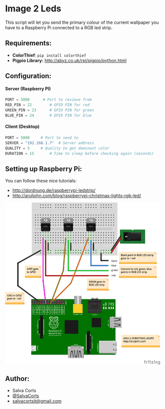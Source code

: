# Image 2 Leds

This script will let you send the primary colour of the current wallpaper you have to a Raspberry Pi connected to a RGB led strip.



## Requirements:

- **ColorThief**: `pip install colorthief`
- **Pigpio Library:** <u>http://abyz.co.uk/rpi/pigpio/python.html</u>





## Configuration:
#### Server (Raspberry PI)

```python
PORT = 5000	     # Port to revieve from
RED_PIN = 22		# GPIO PIN for red
GREEN_PIN = 23		# GPIO PIN for green
BLUE_PIN = 24		# GPIO PIN for blue
```

#### Client (Desktop)

```python
PORT = 5000		# Port to send to
SERVER = "192.168.1.7"	# Server address
QUALITY = 5		# Quality to get dominant color
DURATION = 15		# Time to sleep before checking again (seconds)
```



## Setting up Raspberry Pi:

You can follow these nice tutorials:

- <u>http://dordnung.de/raspberrypi-ledstrip/</u>
- <u>http://aruljohn.com/blog/raspberrypi-christmas-lights-rgb-led/ </u>

 ![rpi](schema.png)



## Author:

- Salva Corts
- [@SalvaCorts](https://twitter.com/SalvaCorts)
- salvacortsit@gmail.com

